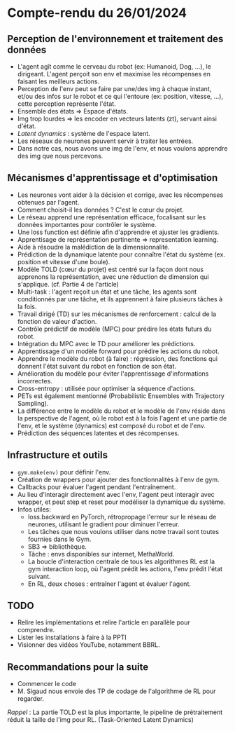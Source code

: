 # Compte-rendu du 26/01/2024

## Perception de l'environnement et traitement des données
- L'agent agît comme le cerveau du robot (ex: Humanoid, Dog, ...), le dirigeant. L'agent perçoit son env et maximise les récompenses en faisant les meilleurs actions.
- Perception de l'env peut se faire par une/des img à chaque instant, et/ou des infos sur le robot et ce qui l'entoure (ex: position, vitesse, ...), cette perception représente l'état.
- Ensemble des états => Espace d'états.
- Img trop lourdes => les encoder en vecteurs latents (zt), servant ainsi d'état.
- *Latent dynamics* : système de l'espace latent.
- Les réseaux de neurones peuvent servir à traiter les entrées.
- Dans notre cas, nous avons une img de l'env, et nous voulons apprendre des img que nous percevons.

## Mécanismes d'apprentissage et d'optimisation
- Les neurones vont aider à la décision et corrige, avec les récompenses obtenues par l'agent.
- Comment choisit-il les données ? C'est le cœur du projet.
- Le réseau apprend une représentation efficace, focalisant sur les données importantes pour contrôler le système.
- Une loss function est définie afin d'apprendre et ajuster les gradients.
- Apprentisage de représentation pertinente => representation learning.
- Aide à résoudre la malédiction de la dimensionnalité.
- Prédiction de la dynamique latente pour connaître l'état du système (ex. position et vitesse d'une boule).
- Modèle TOLD (cœur du projet) est centré sur la façon dont nous apprenons la représentation, avec une réduction de dimension qui s'applique. (cf. Partie 4 de l'article)
- Multi-task : l'agent reçoit un état et une tâche, les agents sont conditionnés par une tâche, et ils apprennent à faire plusieurs tâches à la fois.
- Travail dirigé (TD) sur les mécanismes de renforcement : calcul de la fonction de valeur d'action.
- Contrôle prédictif de modèle (MPC) pour prédire les états futurs du robot.
- Intégration du MPC avec le TD pour améliorer les prédictions.
- Apprentissage d'un modèle forward pour prédire les actions du robot.
- Apprendre le modèle du robot (à faire) : régression, des fonctions qui donnent l'état suivant du robot en fonction de son état.
- Amélioration du modèle pour éviter l'apprentissage d'informations incorrectes.
- Cross-entropy : utilisée pour optimiser la séquence d'actions.
- PETs est également mentionné (Probabilistic Ensembles with Trajectory Sampling).
- La différence entre le modèle du robot et le modèle de l'env réside dans la perspective de l'agent, où le robot est à la fois l'agent et une partie de l'env, et le système (dynamics) est composé du robot et de l'env.
- Prédiction des séquences latentes et des récompenses.


## Infrastructure et outils
- `gym.make(env)` pour définir l'env.
- Création de wrappers pour ajouter des fonctionnalités à l'env de gym.
- Callbacks pour évaluer l'agent pendant l'entraînement. 
- Au lieu d'interagir directement avec l'env, l'agent peut interagir avec wrapper, et peut step et reset pour modéliser la dynamique du système.
- Infos utiles:
    - loss.backward en PyTorch, rétropropage l'erreur sur le réseau de neurones, utilisant le gradient pour diminuer l'erreur.
    - Les tâches que nous voulons utiliser dans notre travail sont toutes fournies dans le Gym.
    - SB3 => bibliothèque.
    - Tâche : envs disponibles sur internet, MethaWorld.
    - La boucle d'interaction centrale de tous les algorithmes RL est la gym interaction loop, où l'agent prédit les actions, l'env prédit l'état suivant.
    - En RL, deux choses : entraîner l'agent et évaluer l'agent.

## TODO
- Relire les implémentations et relire l'article en parallèle pour comprendre.
- Lister les installations à faire à la PPTI
- Visionner des vidéos YouTube, notamment BBRL.

## Recommandations pour la suite
- Commencer le code
- M. Sigaud nous envoie des TP de codage de l'algorithme de RL pour regarder.

*Rappel* : La partie TOLD est la plus importante, le pipeline de prétraitement réduit la taille de l'img pour RL. (Task-Oriented Latent Dynamics)
